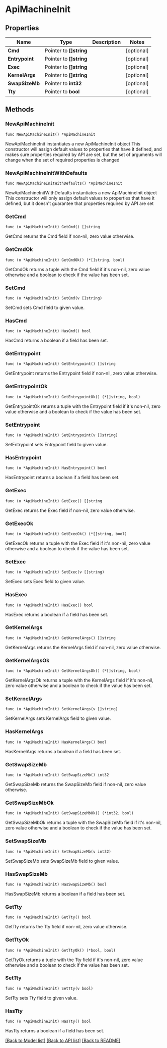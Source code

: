 # ApiMachineInit

## Properties

Name | Type | Description | Notes
------------ | ------------- | ------------- | -------------
**Cmd** | Pointer to **[]string** |  | [optional] 
**Entrypoint** | Pointer to **[]string** |  | [optional] 
**Exec** | Pointer to **[]string** |  | [optional] 
**KernelArgs** | Pointer to **[]string** |  | [optional] 
**SwapSizeMb** | Pointer to **int32** |  | [optional] 
**Tty** | Pointer to **bool** |  | [optional] 

## Methods

### NewApiMachineInit

`func NewApiMachineInit() *ApiMachineInit`

NewApiMachineInit instantiates a new ApiMachineInit object
This constructor will assign default values to properties that have it defined,
and makes sure properties required by API are set, but the set of arguments
will change when the set of required properties is changed

### NewApiMachineInitWithDefaults

`func NewApiMachineInitWithDefaults() *ApiMachineInit`

NewApiMachineInitWithDefaults instantiates a new ApiMachineInit object
This constructor will only assign default values to properties that have it defined,
but it doesn't guarantee that properties required by API are set

### GetCmd

`func (o *ApiMachineInit) GetCmd() []string`

GetCmd returns the Cmd field if non-nil, zero value otherwise.

### GetCmdOk

`func (o *ApiMachineInit) GetCmdOk() (*[]string, bool)`

GetCmdOk returns a tuple with the Cmd field if it's non-nil, zero value otherwise
and a boolean to check if the value has been set.

### SetCmd

`func (o *ApiMachineInit) SetCmd(v []string)`

SetCmd sets Cmd field to given value.

### HasCmd

`func (o *ApiMachineInit) HasCmd() bool`

HasCmd returns a boolean if a field has been set.

### GetEntrypoint

`func (o *ApiMachineInit) GetEntrypoint() []string`

GetEntrypoint returns the Entrypoint field if non-nil, zero value otherwise.

### GetEntrypointOk

`func (o *ApiMachineInit) GetEntrypointOk() (*[]string, bool)`

GetEntrypointOk returns a tuple with the Entrypoint field if it's non-nil, zero value otherwise
and a boolean to check if the value has been set.

### SetEntrypoint

`func (o *ApiMachineInit) SetEntrypoint(v []string)`

SetEntrypoint sets Entrypoint field to given value.

### HasEntrypoint

`func (o *ApiMachineInit) HasEntrypoint() bool`

HasEntrypoint returns a boolean if a field has been set.

### GetExec

`func (o *ApiMachineInit) GetExec() []string`

GetExec returns the Exec field if non-nil, zero value otherwise.

### GetExecOk

`func (o *ApiMachineInit) GetExecOk() (*[]string, bool)`

GetExecOk returns a tuple with the Exec field if it's non-nil, zero value otherwise
and a boolean to check if the value has been set.

### SetExec

`func (o *ApiMachineInit) SetExec(v []string)`

SetExec sets Exec field to given value.

### HasExec

`func (o *ApiMachineInit) HasExec() bool`

HasExec returns a boolean if a field has been set.

### GetKernelArgs

`func (o *ApiMachineInit) GetKernelArgs() []string`

GetKernelArgs returns the KernelArgs field if non-nil, zero value otherwise.

### GetKernelArgsOk

`func (o *ApiMachineInit) GetKernelArgsOk() (*[]string, bool)`

GetKernelArgsOk returns a tuple with the KernelArgs field if it's non-nil, zero value otherwise
and a boolean to check if the value has been set.

### SetKernelArgs

`func (o *ApiMachineInit) SetKernelArgs(v []string)`

SetKernelArgs sets KernelArgs field to given value.

### HasKernelArgs

`func (o *ApiMachineInit) HasKernelArgs() bool`

HasKernelArgs returns a boolean if a field has been set.

### GetSwapSizeMb

`func (o *ApiMachineInit) GetSwapSizeMb() int32`

GetSwapSizeMb returns the SwapSizeMb field if non-nil, zero value otherwise.

### GetSwapSizeMbOk

`func (o *ApiMachineInit) GetSwapSizeMbOk() (*int32, bool)`

GetSwapSizeMbOk returns a tuple with the SwapSizeMb field if it's non-nil, zero value otherwise
and a boolean to check if the value has been set.

### SetSwapSizeMb

`func (o *ApiMachineInit) SetSwapSizeMb(v int32)`

SetSwapSizeMb sets SwapSizeMb field to given value.

### HasSwapSizeMb

`func (o *ApiMachineInit) HasSwapSizeMb() bool`

HasSwapSizeMb returns a boolean if a field has been set.

### GetTty

`func (o *ApiMachineInit) GetTty() bool`

GetTty returns the Tty field if non-nil, zero value otherwise.

### GetTtyOk

`func (o *ApiMachineInit) GetTtyOk() (*bool, bool)`

GetTtyOk returns a tuple with the Tty field if it's non-nil, zero value otherwise
and a boolean to check if the value has been set.

### SetTty

`func (o *ApiMachineInit) SetTty(v bool)`

SetTty sets Tty field to given value.

### HasTty

`func (o *ApiMachineInit) HasTty() bool`

HasTty returns a boolean if a field has been set.


[[Back to Model list]](../README.md#documentation-for-models) [[Back to API list]](../README.md#documentation-for-api-endpoints) [[Back to README]](../README.md)


